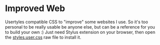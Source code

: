 # Improved Web
Usertyles compatible CSS to "improve" some websites I use. So it's too personal to be really usable be anyone else, but can be a reference for you to build your own :)
Just need Stylus extension on your browser, then open the [styles.user.css](https://raw.githubusercontent.com/ivanaugustobd/improved-web/master/styles.user.css) raw file to install it.
